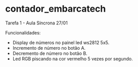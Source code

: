 # contador_embarcatech
Tarefa 1 - Aula Síncrona 27/01

Funcionalidades: 
- Display de números no painel led ws2812 5x5.
- Incremento de número no botão A.
- Decremento de número no botão B.
- Led RGB piscando na cor vermelho 5 vezes por segundo.